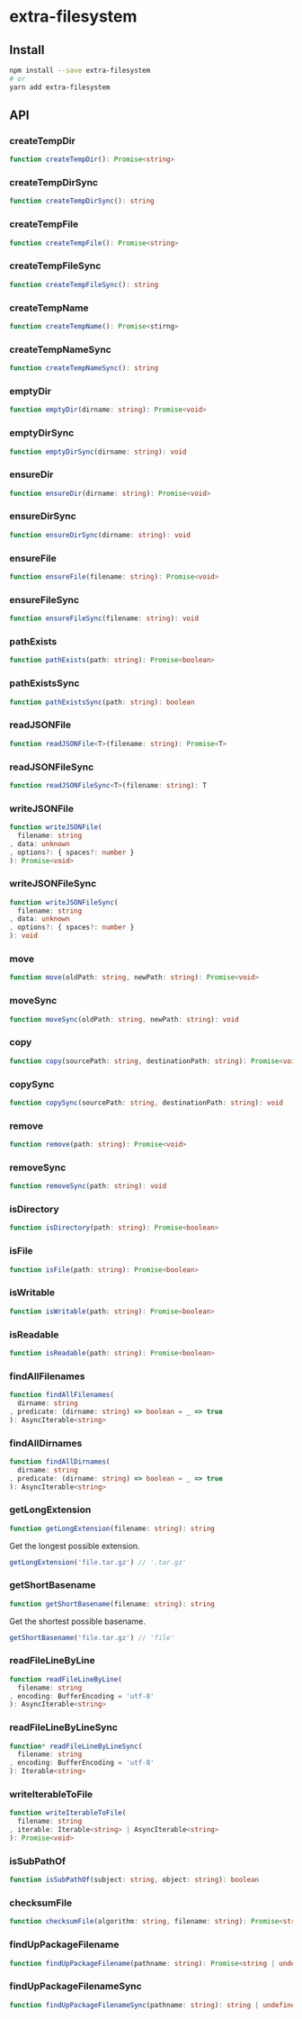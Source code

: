 # extra-filesystem
## Install
```sh
npm install --save extra-filesystem
# or
yarn add extra-filesystem
```

## API
### createTempDir
```ts
function createTempDir(): Promise<string>
```

### createTempDirSync
```ts
function createTempDirSync(): string
```

### createTempFile
```ts
function createTempFile(): Promise<string>
```

### createTempFileSync
```ts
function createTempFileSync(): string
```

### createTempName
```ts
function createTempName(): Promise<stirng>
```

### createTempNameSync
```ts
function createTempNameSync(): string
```

### emptyDir
```ts
function emptyDir(dirname: string): Promise<void>
```

### emptyDirSync
```ts
function emptyDirSync(dirname: string): void
```

### ensureDir
```ts
function ensureDir(dirname: string): Promise<void>
```

### ensureDirSync
```ts
function ensureDirSync(dirname: string): void
```

### ensureFile
```ts
function ensureFile(filename: string): Promise<void>
```

### ensureFileSync
```ts
function ensureFileSync(filename: string): void
```

### pathExists
```ts
function pathExists(path: string): Promise<boolean>
```

### pathExistsSync
```ts
function pathExistsSync(path: string): boolean
```

### readJSONFile
```ts
function readJSONFile<T>(filename: string): Promise<T>
```

### readJSONFileSync
```ts
function readJSONFileSync<T>(filename: string): T
```

### writeJSONFile
```ts
function writeJSONFile(
  filename: string
, data: unknown
, options?: { spaces?: number }
): Promise<void>
```

### writeJSONFileSync
```ts
function writeJSONFileSync(
  filename: string
, data: unknown
, options?: { spaces?: number }
): void
```

### move
```ts
function move(oldPath: string, newPath: string): Promise<void>
```

### moveSync
```ts
function moveSync(oldPath: string, newPath: string): void
```

### copy
```ts
function copy(sourcePath: string, destinationPath: string): Promise<void>
```

### copySync
```ts
function copySync(sourcePath: string, destinationPath: string): void
```

### remove
```ts
function remove(path: string): Promise<void>
```

### removeSync
```ts
function removeSync(path: string): void
```

### isDirectory
```ts
function isDirectory(path: string): Promise<boolean>
```

### isFile
```ts
function isFile(path: string): Promise<boolean>
```

### isWritable
```ts
function isWritable(path: string): Promise<boolean>
```

### isReadable
```ts
function isReadable(path: string): Promise<boolean>
```

### findAllFilenames
```ts
function findAllFilenames(
  dirname: string
, predicate: (dirname: string) => boolean = _ => true
): AsyncIterable<string>
```

### findAllDirnames
```ts
function findAllDirnames(
  dirname: string
, predicate: (dirname: string) => boolean = _ => true
): AsyncIterable<string>
```

### getLongExtension
```ts
function getLongExtension(filename: string): string
```

Get the longest possible extension.

```ts
getLongExtension('file.tar.gz') // '.tar.gz'
```

### getShortBasename
```ts
function getShortBasename(filename: string): string
```

Get the shortest possible basename.

```ts
getShortBasename('file.tar.gz') // 'file'
```

### readFileLineByLine
```ts
function readFileLineByLine(
  filename: string
, encoding: BufferEncoding = 'utf-8'
): AsyncIterable<string>
```

### readFileLineByLineSync
```ts
function* readFileLineByLineSync(
  filename: string
, encoding: BufferEncoding = 'utf-8'
): Iterable<string>
```

### writeIterableToFile
```ts
function writeIterableToFile(
  filename: string
, iterable: Iterable<string> | AsyncIterable<string>
): Promise<void>
```

### isSubPathOf
```ts
function isSubPathOf(subject: string, object: string): boolean
```

### checksumFile
```ts
function checksumFile(algorithm: string, filename: string): Promise<string>
```

### findUpPackageFilename
```ts
function findUpPackageFilename(pathname: string): Promise<string | undefined>
```

### findUpPackageFilenameSync
```ts
function findUpPackageFilenameSync(pathname: string): string | undefined
```

